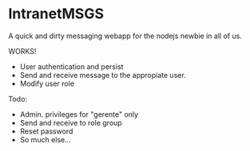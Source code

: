# IntranetMSGS
A quick and dirty messaging webapp for the nodejs newbie in all of us.

WORKS!
- User authentication and persist
- Send and receive message to the appropiate user.
- Modify user role

Todo:
- Admin. privileges for "gerente" only
- Send and receive to role group
- Reset password
- So much else...
